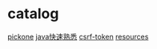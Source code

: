 # catalog
[pickone](_posts/2016-06-20-leetcode-note.md)
[java快速熟悉](_posts/2018-07-02-java-utils.md)
[csrf-token](_posts/2018-07-05-csrf-token.md)
[resources](_posts/2018-07-05-resources.md)
